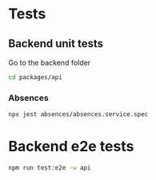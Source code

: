 # Tests

## Backend unit tests

Go to the backend folder

```bash
cd packages/api
```

### Absences 

```bash
npx jest absences/absences.service.spec
```

# Backend e2e tests


```bash
npm run test:e2e -w api
```




